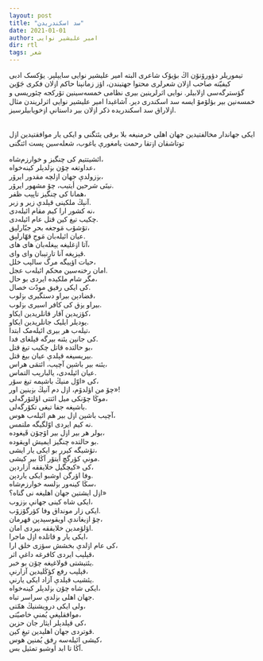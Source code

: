 ```yaml
---
layout: post
title: "سد اسکندریدن"
date: 2021-01-01
author: امیر علیشیر نوایی
dir: rtl
tags: شعر
---
```


تیموریلر دؤورۆنۆن اڭ بؤیۆک شاعری البته امیر علیشیر نوایی سایېلېر. یۆکسک ادبی کیفیّته صاحب اۏلان شعرلری محتوا جهتیندن، اؤز زمانېنا حاکم اۏلان فکری جَوّین گؤسترگه‌سی اۏلابیلر. نوایی اثرلرینین بیری نظامی خمسه‌سینین تۆرکجه چئوریسی و خمسه‌نین بیر بؤلۆمۆ ایسه سد اسکندری دیر. آشاغېدا امیر علیشیر نوایی اثرلریندن مثال اۏلاراق سد اسکندریده ذکر اۏلان بیر داستانې اۏخویابیلرسیز.<br/><br/>

ایکی جهاندار مخالفتیدین جهان اهلی خرمنیغه بلا برقی یئتگنی و ایکی یار موافقتیدین اۏل توتاشقان اۏتقا رحمت یامغورې یاغوب، شعله‌سین پست ائتگنی

ائشیتتیم کی چنگیز و خوارزم‌شاه،<br/>
عداوتغه چۆن بۏلدېلر کینه‌خواه،<br/>
بۏزولدې جهان اۏلچه مقدور ایرۆر،<br/>
نیتَی شرحین أیتیب، چۆ مشهور ایرۆر.<br/>
همانا کی چنگیز تاپېب ظفر،<br/>
آنېڭ ملکینی قېلدې زیر و زبر.<br/>
نه کشور ارا کیم مقام ائیله‌دی،<br/>
چکیب تیغ کین قتل عام ائیله‌دی.<br/>
تۆشۆب مَوجغه بحرِ جبّارلېق،<br/>
عیان ائیله‌بان مَوجِ قهّارلېق.<br/>
آتا اۏغلیغه یېغله‌بان های های،<br/>
قېزېغه آنا تارتېبان وای وای.<br/>
حیات اؤییگه مرگ سالېب خلل،<br/>
امان رخنه‌سین محکم ائیله‌ب عجل.<br/>
مگر شام ملکیده ایردی بو حال،<br/>
کی ایکی رفیق مودّت خصال.<br/>
قضادېن بیراو دستگیری بۏلوب،<br/>
بیراو یۏق کی کافر اسیری بۏلوب.<br/>
کؤزیدین آقار قانلریدین ایکاو،<br/>
یودیلر ایلیک جانلریدین ایکاو.<br/>
تیله‌ب هر بیری ائیله‌مک ابتدا،<br/>
کی جانېن یئنه بیرگه قېلغای فدا.<br/>
بو حالتده قاتل چکیب تیغ قتل،<br/>
بیریسیغه قېلدې عیان بیغ قتل.<br/>
یئنه بیر باشېن آچېب، ائتمَی هراس،<br/>
عیان ائیله‌دی، یالبارېب التماس.<br/>
کی «اوّل منیڭ باشېمه تیغ سۆر،<br/>
چۆ من اؤلدۆم، اۏل دم آنېڭ بۏینېن اور»!<br/>
موڭا چۆنکی میل ائتتی اؤلتۆرگه‌لی،<br/> 
باشېغه جفا تیغی تکۆرگه‌لی.<br/>
آچېب باشېن اۏل بیر هم ائیله‌ب هوس،<br/>
نه کیم ایردی اوّلگیگه ملتمس.<br/>
بولر هر بیر اۏل بیر اۆچۆن قَیغوده،<br/>
بو حالتده چنگیز ایمیش اویقوده.<br/>
تۆشیگه کیرر بو ایکی یار ایشی،<br/>
مونې کؤرگچ أیتۆر آڭا بیر کیشی.<br/>
کی «کیچگیل خلایققه آزاردېن،<br/>
وفا اؤرگن اوشبو ایکی یاردېن.<br/>
سڭا کینه‌ور بۏلسه خوارزم‌شاه،<br/>
اۏل ایشتین جهان اهلیغه نی گناه؟»<br/>
ایکی شاه کینی جهانې بۏزوب،<br/>
ایکی زار مونداق وفا کؤرگۆزۆب.<br/>
چۆ اۏیغاندې اویقوسېدېن قهرمان،<br/>
اؤلۆمدین خلایققه بیردی امان.<br/>
ایکی یار و قاتلده اۏل ماجرا،<br/>
کی عام اۏلدې بخشش سؤزی خلق ارا،<br/>
قېلېب ایردی کافرغه داغې اثر،<br/>
یئتیشتی قولاغېغه چۆن بو خبر.<br/>
قېلېب رفع کؤڭلیدین آزارنې،<br/>
یئشیب قېلدې آزاد ایکی یارنې.<br/>
ایکی شاه چۆن بۏلدېلر کینه‌خواه،<br/>
جهان اهلی بۏلدې سراسر تباه.<br/>
ولی ایکی درویشنیڭ همّتی،<br/>
موافقلېغې یُمنې خاصیّتی،<br/>
کی قېلدېلر ایثار جان حزین،<br/>
قوتردی جهان اهلیدین تیغِ کین.<br/>
کیشی ائیله‌سه رِفق یُمنېن هوس،<br/>
آڭا تا ابد اوشبو تمثیل بس.






